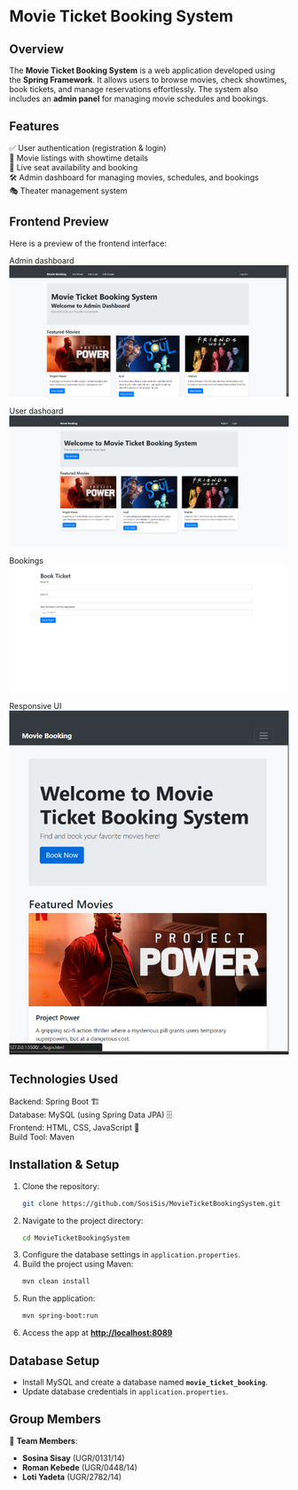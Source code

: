 
# Movie Ticket Booking System

## Overview
The **Movie Ticket Booking System** is a web application developed using the **Spring Framework**. It allows users to browse movies, check showtimes, book tickets, and manage reservations effortlessly. The system also includes an **admin panel** for managing movie schedules and bookings.

## Features
✅ User authentication (registration & login)  
🎥 Movie listings with showtime details  
🎫 Live seat availability and booking  
🛠️ Admin dashboard for managing movies, schedules, and bookings  
🎭 Theater management system  

## Frontend Preview
Here is a preview of the frontend interface:

 Admin dashboard
![Frontend Screenshot](movieticketbookingsystem/src/main/webapp/assets/frontend-screenshot/admin-dashboard.png)

User dashoard
![Frontend Screenshot](movieticketbookingsystem/src/main/webapp/assets/frontend-screenshot/user-dashboard.png)

Bookings
![Frontend Screenshot](movieticketbookingsystem/src/main/webapp/assets/frontend-screenshot/booking.png)

Responsive UI
![Frontend Screenshot](movieticketbookingsystem/src/main/webapp/assets/frontend-screenshot/responsive-ui.png)



## Technologies Used
Backend: Spring Boot 🏗️  
Database: MySQL (using Spring Data JPA) 🗄️  
Frontend: HTML, CSS, JavaScript 🎨  
Build Tool: Maven 

## Installation & Setup

1. Clone the repository:
   ```sh
   git clone https://github.com/SosiSis/MovieTicketBookingSystem.git
   ```
2. Navigate to the project directory:
   ```sh
   cd MovieTicketBookingSystem
   ```
3. Configure the database settings in `application.properties`.
4. Build the project using Maven:
   ```sh
   mvn clean install
   ```
5. Run the application:
   ```sh
   mvn spring-boot:run
   ```
6. Access the app at **[http://localhost:8089](http://localhost:8089)**

## Database Setup

- Install MySQL and create a database named **`movie_ticket_booking`**.
- Update database credentials in `application.properties`.

## Group Members
👥 **Team Members**:
- **Sosina Sisay** (UGR/0131/14)
- **Roman Kebede** (UGR/0448/14)
- **Loti Yadeta** (UGR/2782/14)
